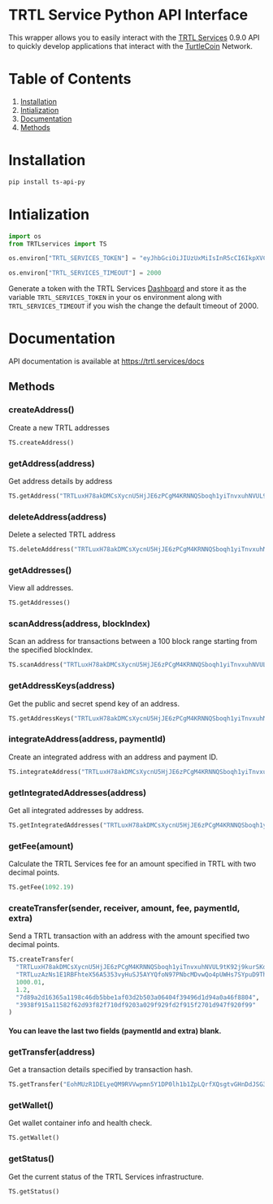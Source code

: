# TRTL Service Python API Interface

This wrapper allows you to easily interact with the [TRTL Services](https://trtl.services) 0.9.0 API to quickly develop applications that interact with the [TurtleCoin](https://turtlecoin.lol) Network.


# Table of Contents

1. [Installation](#installation)
2. [Intialization](#intialization)
3. [Documentation](#documentation)
  1. [Methods](#methods)

# Installation

```bash
pip install ts-api-py
```

# Intialization

```python
import os
from TRTLservices import TS

os.environ["TRTL_SERVICES_TOKEN"] = "eyJhbGciOiJIUzUxMiIsInR5cCI6IkpXVCJ9.eyJuYW1lIjoieW8iLCJhcHBJZCI6MjAsInVzZXJJZCI6MiwicGVybWlzc2lvbnMiOlsiYWRkcmVzczpuZXciLCJhZGRyZXNzOnZpZXciLCJhZGRyZXNzOmFsbCIsImFkZHJlc3M6c2NhbiIsImFkZHJlc3M6ZGVsZXRlIiwidHJhbnNmZXI6bmV3IiwidHJhbnNmZXI6dmlldyJdLCJpYXQiOjE1Mzk5OTQ4OTgsImV4cCI6MTU3MTU1MjQ5OCwiYXVkIjoiZ2FuZy5jb20iLCJpc3MiOiJUUlRMIFNlcnZpY2VzIiwianRpIjoiMjIifQ.KkKyg18aqZfLGMGTnUDhYQmVSUoocrr4CCdLBm2K7V87s2T-3hTtM2MChJB2UdbDLWnf58GiMa_t8xp9ZjZjIg"

os.environ["TRTL_SERVICES_TIMEOUT"] = 2000

```

Generate a token with the TRTL Services [Dashboard](https://trtl.services) and store it as the variable ``TRTL_SERVICES_TOKEN`` in your os environment along with ``TRTL_SERVICES_TIMEOUT`` if you wish the change the default timeout of 2000.



# Documentation

API documentation is available at https://trtl.services/docs


## Methods

### createAddress()
Create a new TRTL addresses

```python
TS.createAddress()
```


### getAddress(address)
Get address details by address
```python
TS.getAddress("TRTLuxH78akDMCsXycnU5HjJE6zPCgM4KRNNQSboqh1yiTnvxuhNVUL9tK92j9kurSKdXVHFmjSRkaNBxM6Nb3G8eQGL7aj113A")
```


### deleteAddress(address)
Delete a selected TRTL address

```python
TS.deleteAdddress("TRTLuxH78akDMCsXycnU5HjJE6zPCgM4KRNNQSboqh1yiTnvxuhNVUL9tK92j9kurSKdXVHFmjSRkaNBxM6Nb3G8eQGL7aj113A")
```


### getAddresses()
View all addresses.

```python
TS.getAddresses()
```


### scanAddress(address, blockIndex)
Scan an address for transactions between a 100 block range starting from the specified blockIndex.

```python
TS.scanAddress("TRTLuxH78akDMCsXycnU5HjJE6zPCgM4KRNNQSboqh1yiTnvxuhNVUL9tK92j9kurSKdXVHFmjSRkaNBxM6Nb3G8eQGL7aj113A", 899093)
```


### getAddressKeys(address)
Get the public and secret spend key of an address.

```python
TS.getAddressKeys("TRTLuxH78akDMCsXycnU5HjJE6zPCgM4KRNNQSboqh1yiTnvxuhNVUL9tK92j9kurSKdXVHFmjSRkaNBxM6Nb3G8eQGL7aj113A")
```


### integrateAddress(address, paymentId)
Create an integrated address with an address and payment ID.

```python
TS.integrateAddress("TRTLuxH78akDMCsXycnU5HjJE6zPCgM4KRNNQSboqh1yiTnvxuhNVUL9tK92j9kurSKdXVHFmjSRkaNBxM6Nb3G8eQGL7aj113A", "7d89a2d16365a1198c46db5bbe1af03d2b503a06404f39496d1d94a0a46f8804")
```


### getIntegratedAddresses(address)
Get all integrated addresses by address.

```python
TS.getIntegratedAddresses("TRTLuxH78akDMCsXycnU5HjJE6zPCgM4KRNNQSboqh1yiTnvxuhNVUL9tK92j9kurSKdXVHFmjSRkaNBxM6Nb3G8eQGL7aj113A")
```


### getFee(amount)
Calculate the TRTL Services fee for an amount specified in TRTL with two decimal points.

```python
TS.getFee(1092.19)
```


### createTransfer(sender, receiver, amount, fee, paymentId, extra)
Send a TRTL transaction with an address with the amount specified two decimal points.

```python
TS.createTransfer(
  "TRTLuxH78akDMCsXycnU5HjJE6zPCgM4KRNNQSboqh1yiTnvxuhNVUL9tK92j9kurSKdXVHFmjSRkaNBxM6Nb3G8eQGL7aj113A",
  "TRTLuzAzNs1E1RBFhteX56A5353vyHuSJ5AYYQfoN97PNbcMDvwQo4pUWHs7SYpuD9ThvA7AD3r742kwTmWh5o9WFaB9JXH8evP",
  1000.01,
  1.2,
  "7d89a2d16365a1198c46db5bbe1af03d2b503a06404f39496d1d94a0a46f8804",
  "3938f915a11582f62d93f82f710df9203a029f929fd2f915f2701d947f920f99"
)
```
#### You can leave the last two fields (paymentId and extra) blank.


### getTransfer(address)
Get a transaction details specified by transaction hash.

```python
TS.getTransfer("EohMUzR1DELyeQM9RVVwpmn5Y1DP0lh1b1ZpLQrfXQsgtvGHnDdJSG31nX2yESYZ")
```


### getWallet()
Get wallet container info and health check.

```python
TS.getWallet()
```


### getStatus()
Get the current status of the TRTL Services infrastructure.

```python
TS.getStatus()
```